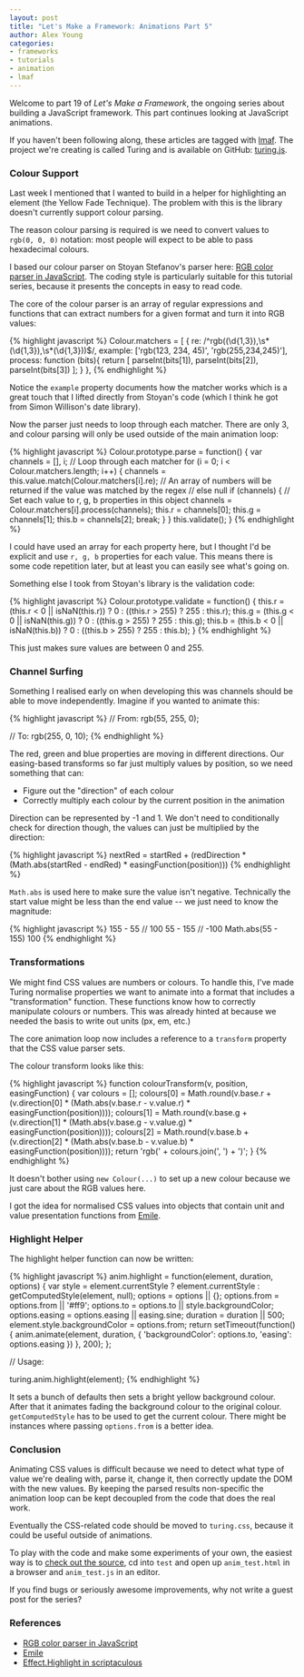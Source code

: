 ```yaml
---
layout: post
title: "Let's Make a Framework: Animations Part 5"
author: Alex Young
categories: 
- frameworks
- tutorials
- animation
- lmaf
---
```


Welcome to part 19 of *Let's Make a Framework*, the ongoing series about building a JavaScript framework. This part continues looking at JavaScript animations.

If you haven't been following along, these articles are tagged with [lmaf](http://dailyjs.com/tags.html#lmaf). The project we're creating is called Turing and is available on GitHub: [turing.js](http://github.com/alexyoung/turing.js/).

### Colour Support

Last week I mentioned that I wanted to build in a helper for highlighting an element (the Yellow Fade Technique). The problem with this is the library doesn't currently support colour parsing.

The reason colour parsing is required is we need to convert values to <code>rgb(0, 0, 0)</code> notation: most people will expect to be able to pass hexadecimal colours.

I based our colour parser on Stoyan Stefanov's parser here: [RGB color parser in JavaScript](http://www.phpied.com/rgb-color-parser-in-javascript/). The coding style is particularly suitable for this tutorial series, because it presents the concepts in easy to read code.

The core of the colour parser is an array of regular expressions and functions that can extract numbers for a given format and turn it into RGB values:

{% highlight javascript %}
Colour.matchers = [
  {
    re: /^rgb\((\d{1,3}),\s*(\d{1,3}),\s*(\d{1,3})\)$/,
    example: ['rgb(123, 234, 45)', 'rgb(255,234,245)'],
    process: function (bits){
      return [
        parseInt(bits[1]),
        parseInt(bits[2]),
        parseInt(bits[3])
      ];
    }
  },
{% endhighlight %}

Notice the <code>example</code> property documents how the matcher works which is a great touch that I lifted directly from Stoyan's code (which I think he got from Simon Willison's date library).

Now the parser just needs to loop through each matcher. There are only 3, and colour parsing will only be used outside of the main animation loop:

{% highlight javascript %}
Colour.prototype.parse = function() {
  var channels = [], i;
  // Loop through each matcher
  for (i = 0; i < Colour.matchers.length; i++) {
    channels = this.value.match(Colour.matchers[i].re);
    // An array of numbers will be returned if the value was matched by the regex
    // else null
    if (channels) {
      // Set each value to r, g, b properties in this object
      channels = Colour.matchers[i].process(channels);
      this.r = channels[0];
      this.g = channels[1];
      this.b = channels[2];
      break;
    }
  }
  this.validate();
}
{% endhighlight %}

I could have used an array for each property here, but I thought I'd be explicit and use <code>r, g, b</code> properties for each value. This means there is some code repetition later, but at least you can easily see what's going on.

Something else I took from Stoyan's library is the validation code:

{% highlight javascript %}
Colour.prototype.validate = function() {
  this.r = (this.r < 0 || isNaN(this.r)) ? 0 : ((this.r > 255) ? 255 : this.r);
  this.g = (this.g < 0 || isNaN(this.g)) ? 0 : ((this.g > 255) ? 255 : this.g);
  this.b = (this.b < 0 || isNaN(this.b)) ? 0 : ((this.b > 255) ? 255 : this.b);
}
{% endhighlight %}

This just makes sure values are between 0 and 255.

### Channel Surfing

Something I realised early on when developing this was channels should be able to move independently. Imagine if you wanted to animate this:

{% highlight javascript %}
// From:
rgb(55, 255, 0);

// To:
rgb(255, 0, 10);
{% endhighlight %}

The red, green and blue properties are moving in different directions. Our easing-based transforms so far just multiply values by position, so we need something that can:

-   Figure out the "direction" of each colour
-   Correctly multiply each colour by the current position in the animation

Direction can be represented by -1 and 1. We don't need to conditionally check for direction though, the values can just be multiplied by the direction:

{% highlight javascript %}
nextRed = startRed + (redDirection * (Math.abs(startRed - endRed) * easingFunction(position)))
{% endhighlight %}

<code>Math.abs</code> is used here to make sure the value isn't negative. Technically the start value might be less than the end value -- we just need to know the magnitude:

{% highlight javascript %}
155 - 55
// 100
55 - 155
// -100
Math.abs(55 - 155)
100
{% endhighlight %}

### Transformations

We might find CSS values are numbers or colours. To handle this, I've made Turing normalise properties we want to animate into a format that includes a "transformation" function. These functions know how to correctly manipulate colours or numbers. This was already hinted at because we needed the basis to write out units (px, em, etc.)

The core animation loop now includes a reference to a <code>transform</code> property that the CSS value parser sets.

The colour transform looks like this:

{% highlight javascript %}
function colourTransform(v, position, easingFunction) {
  var colours = [];
  colours[0] = Math.round(v.base.r + (v.direction[0] * (Math.abs(v.base.r - v.value.r) * easingFunction(position))));
  colours[1] = Math.round(v.base.g + (v.direction[1] * (Math.abs(v.base.g - v.value.g) * easingFunction(position))));
  colours[2] = Math.round(v.base.b + (v.direction[2] * (Math.abs(v.base.b - v.value.b) * easingFunction(position))));
  return 'rgb(' + colours.join(', ') + ')';
}
{% endhighlight %}

It doesn't bother using <code>new Colour(...)</code> to set up a new colour because we just care about the RGB values here.

I got the idea for normalised CSS values into objects that contain unit and value presentation functions from [Emile](http://github.com/madrobby/emile/).

### Highlight Helper

The highlight helper function can now be written:

{% highlight javascript %}
anim.highlight = function(element, duration, options) {
  var style = element.currentStyle ? element.currentStyle : getComputedStyle(element, null);
  options = options || {};
  options.from = options.from || '#ff9';
  options.to = options.to || style.backgroundColor;
  options.easing = options.easing || easing.sine;
  duration = duration || 500;
  element.style.backgroundColor = options.from;
  return setTimeout(function() {
    anim.animate(element, duration, { 'backgroundColor': options.to, 'easing': options.easing })
  }, 200);
};

// Usage:

turing.anim.highlight(element);
{% endhighlight %}

It sets a bunch of defaults then sets a bright yellow background colour. After that it animates fading the background colour to the original colour. <code>getComputedStyle</code> has to be used to get the current colour. There might be instances where passing <code>options.from</code> is a better idea.

### Conclusion

Animating CSS values is difficult because we need to detect what type of value we're dealing with, parse it, change it, then correctly update the DOM with the new values. By keeping the parsed results non-specific the animation loop can be kept decoupled from the code that does the real work.

Eventually the CSS-related code should be moved to <code>turing.css</code>, because it could be useful outside of animations.

To play with the code and make some experiments of your own, the easiest way is to [check out the source](http://github.com/alexyoung/turing.js/), cd into <code>test</code> and open up <code>anim\_test.html</code> in a browser and <code>anim\_test.js</code> in an editor.

If you find bugs or seriously awesome improvements, why not write a guest post for the series?

### References

-   [RGB color parser in JavaScript](http://www.phpied.com/rgb-color-parser-in-javascript/)
-   [Emile](http://github.com/madrobby/emile/)
-   [Effect.Highlight in scriptaculous](http://wiki.github.com/madrobby/scriptaculous/effect-highlight)
